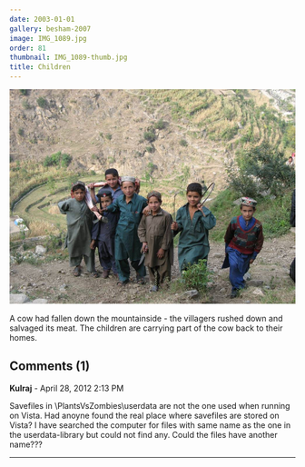 ```yaml
---
date: 2003-01-01
gallery: besham-2007
image: IMG_1089.jpg
order: 81
thumbnail: IMG_1089-thumb.jpg
title: Children
---
```


![Children](./IMG_1089.jpg)

A cow had fallen down the mountainside - the villagers rushed down and salvaged its meat. The children are carrying part of the cow back to their homes.

<div id="comments">

## Comments (1)

**Kulraj** - April 28, 2012  2:13 PM

Savefiles in \PlantsVsZombies\userdata are not the one used when running on Vista. Had anoyne found the real place where savefiles are stored on Vista? I have searched the computer for files with same name as the one in the userdata-library but could not find any. Could the files have another name???

---

</div>